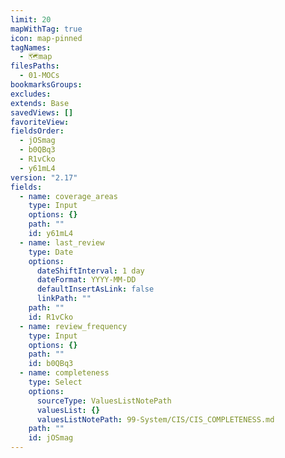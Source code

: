 ```yaml
---
limit: 20
mapWithTag: true
icon: map-pinned
tagNames:
  - 🗺️map
filesPaths:
  - 01-MOCs
bookmarksGroups:
excludes:
extends: Base
savedViews: []
favoriteView:
fieldsOrder:
  - jOSmag
  - b0QBq3
  - R1vCko
  - y61mL4
version: "2.17"
fields:
  - name: coverage_areas
    type: Input
    options: {}
    path: ""
    id: y61mL4
  - name: last_review
    type: Date
    options:
      dateShiftInterval: 1 day
      dateFormat: YYYY-MM-DD
      defaultInsertAsLink: false
      linkPath: ""
    path: ""
    id: R1vCko
  - name: review_frequency
    type: Input
    options: {}
    path: ""
    id: b0QBq3
  - name: completeness
    type: Select
    options:
      sourceType: ValuesListNotePath
      valuesList: {}
      valuesListNotePath: 99-System/CIS/CIS_COMPLETENESS.md
    path: ""
    id: jOSmag
---
```

